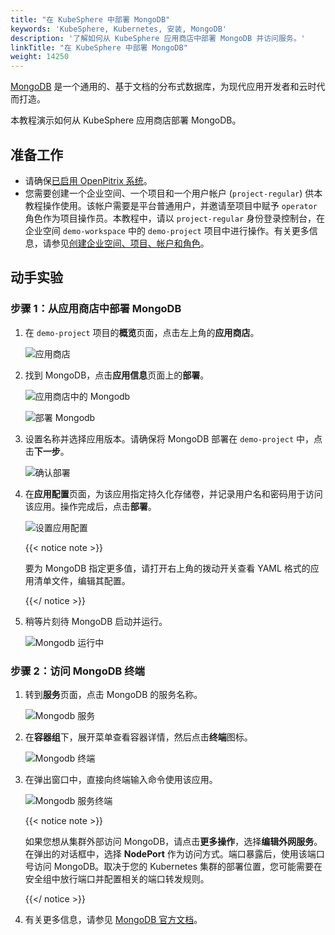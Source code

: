 ```yaml
---
title: "在 KubeSphere 中部署 MongoDB"
keywords: 'KubeSphere, Kubernetes, 安装, MongoDB'
description: '了解如何从 KubeSphere 应用商店中部署 MongoDB 并访问服务。'
linkTitle: "在 KubeSphere 中部署 MongoDB"
weight: 14250
---
```


[MongoDB](https://www.mongodb.com/) 是一个通用的、基于文档的分布式数据库，为现代应用开发者和云时代而打造。

本教程演示如何从 KubeSphere 应用商店部署 MongoDB。

## 准备工作

- 请确保[已启用 OpenPitrix 系统](../../../pluggable-components/app-store/)。
- 您需要创建一个企业空间、一个项目和一个用户帐户 (`project-regular`) 供本教程操作使用。该帐户需要是平台普通用户，并邀请至项目中赋予 `operator` 角色作为项目操作员。本教程中，请以 `project-regular` 身份登录控制台，在企业空间 `demo-workspace` 中的 `demo-project` 项目中进行操作。有关更多信息，请参见[创建企业空间、项目、帐户和角色](../../../quick-start/create-workspace-and-project/)。

## 动手实验

### 步骤 1：从应用商店中部署 MongoDB

1. 在 `demo-project` 项目的**概览**页面，点击左上角的**应用商店**。

   ![应用商店](/images/docs/zh-cn/appstore/built-in-apps/mongodb-app/app-store.PNG)

2. 找到 MongoDB，点击**应用信息**页面上的**部署**。

   ![应用商店中的 Mongodb](/images/docs/zh-cn/appstore/built-in-apps/mongodb-app/mongodb-in-app-store.PNG)

   ![部署 Mongodb](/images/docs/zh-cn/appstore/built-in-apps/mongodb-app/deploy-mongodb.PNG)

3. 设置名称并选择应用版本。请确保将 MongoDB 部署在 `demo-project` 中，点击**下一步**。

   ![确认部署](/images/docs/zh-cn/appstore/built-in-apps/mongodb-app/confirm-deployment.PNG)

4. 在**应用配置**页面，为该应用指定持久化存储卷，并记录用户名和密码用于访问该应用。操作完成后，点击**部署**。

   ![设置应用配置](/images/docs/zh-cn/appstore/built-in-apps/mongodb-app/set-app-configuration.PNG)

   {{< notice note >}}

   要为 MongoDB 指定更多值，请打开右上角的拨动开关查看 YAML 格式的应用清单文件，编辑其配置。

   {{</ notice >}}

5. 稍等片刻待 MongoDB 启动并运行。

   ![Mongodb 运行中](/images/docs/zh-cn/appstore/built-in-apps/mongodb-app/mongodb-running.PNG)

### 步骤 2：访问 MongoDB 终端

1. 转到**服务**页面，点击 MongoDB 的服务名称。

   ![Mongodb 服务](/images/docs/zh-cn/appstore/built-in-apps/mongodb-app/mongodb-service.PNG)

2. 在**容器组**下，展开菜单查看容器详情，然后点击**终端**图标。

   ![Mongodb 终端](/images/docs/zh-cn/appstore/built-in-apps/mongodb-app/mongodb-terminal.PNG)

3. 在弹出窗口中，直接向终端输入命令使用该应用。

   ![Mongodb 服务终端](/images/docs/zh-cn/appstore/built-in-apps/mongodb-app/mongodb-service-terminal.PNG)

   {{< notice note >}}

   如果您想从集群外部访问 MongoDB，请点击**更多操作**，选择**编辑外网服务**。在弹出的对话框中，选择 **NodePort** 作为访问方式。端口暴露后，使用该端口号访问 MongoDB。取决于您的 Kubernetes 集群的部署位置，您可能需要在安全组中放行端口并配置相关的端口转发规则。

   {{</ notice >}} 

4. 有关更多信息，请参见 [MongoDB 官方文档](https://docs.mongodb.com/manual/)。
